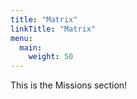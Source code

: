 ```yaml
---
title: "Matrix"
linkTitle: "Matrix"
menu:
  main:
    weight: 50
---
```


This is the Missions section!
